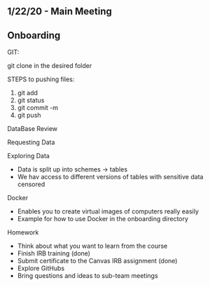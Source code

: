 ## 1/22/20 - Main Meeting

## Onboarding
GIT:

git clone <repo name> in the desired folder
  
STEPS to pushing files:
  1. git add <file name>
  2. git status
  3. git commit -m <message>
  4. git push

DataBase Review

Requesting Data

Exploring Data
 - Data is split up into schemes -> tables
 - We hav access to different versions of tables with sensitive data censored
 
Docker
 - Enables you to create virtual images of computers really easily 
 - Example for how to use Docker in the onboarding directory
 
 Homework
 - Think about what you want to learn from the course
 - Finish IRB training (done)
 - Submit certificate to the Canvas IRB assignment (done)
 - Explore GitHubs
 - Bring questions and ideas to sub-team meetings
